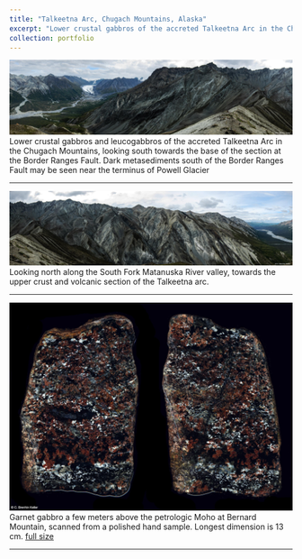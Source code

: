 ```yaml
---
title: "Talkeetna Arc, Chugach Mountains, Alaska"
excerpt: "Lower crustal gabbros of the accreted Talkeetna Arc in the Chugach Mountains, Alaska<br/><a href='/portfolio/106-talkeetna-2013/'><img src='/images/Matanuska1.jpg'></a>"
collection: portfolio
---
```


<a href='/images/Matanuska1.jpg'><img src='/images/Matanuska1.jpg'></a>
Lower crustal gabbros and leucogabbros of the accreted Talkeetna Arc in the Chugach Mountains, looking south towards the base of the section at the Border Ranges Fault. Dark metasediments south of the Border Ranges Fault may be seen near the terminus of Powell Glacier

---

<a href='/images/Matanuska2.jpg'><img src='/images/Matanuska2.jpg'></a>
Looking north along the South Fork Matanuska River valley, towards the upper crust and volcanic section of the Talkeetna arc.

---

<a href='/images/GarnetGabbroSmall.jpg'><img src='/images/GarnetGabbroSmall.jpg'></a>
Garnet gabbro a few meters above the petrologic Moho at Bernard Mountain, scanned from a polished hand sample. Longest dimension is 13 cm. <a href='/images/GarnetGabbro.jpg'>full size</a> 

---